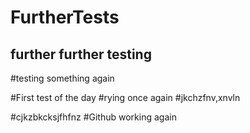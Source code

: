 # FurtherTests
## further further testing 

#testing something again

#First test of the day
#rying once again
#jkchzfnv,xnvln

#cjkzbkcksjfhfnz
#Github working again
